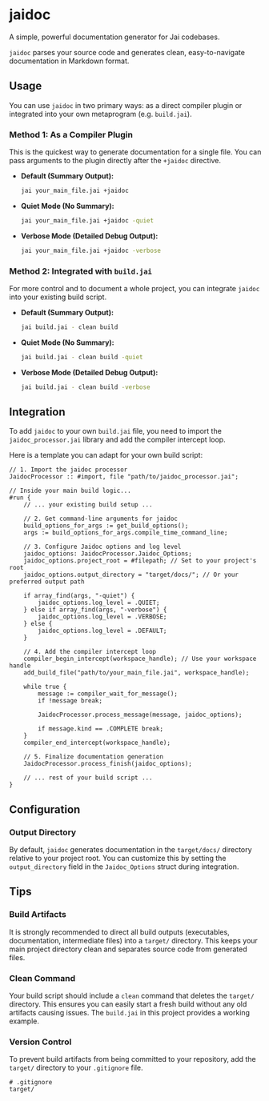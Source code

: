 # jaidoc

A simple, powerful documentation generator for Jai codebases.

`jaidoc` parses your source code and generates clean, easy-to-navigate documentation in Markdown format.

## Usage

You can use `jaidoc` in two primary ways: as a direct compiler plugin or integrated into your own metaprogram (e.g. `build.jai`).

### Method 1: As a Compiler Plugin

This is the quickest way to generate documentation for a single file. You can pass arguments to the plugin directly after the `+jaidoc` directive.

*   **Default (Summary Output):**
    ```bash
    jai your_main_file.jai +jaidoc
    ```

*   **Quiet Mode (No Summary):**
    ```bash
    jai your_main_file.jai +jaidoc -quiet
    ```

*   **Verbose Mode (Detailed Debug Output):**
    ```bash
    jai your_main_file.jai +jaidoc -verbose
    ```

### Method 2: Integrated with `build.jai`

For more control and to document a whole project, you can integrate `jaidoc` into your existing build script.

*   **Default (Summary Output):**
    ```bash
    jai build.jai - clean build
    ```

*   **Quiet Mode (No Summary):**
    ```bash
    jai build.jai - clean build -quiet
    ```

*   **Verbose Mode (Detailed Debug Output):**
    ```bash
    jai build.jai - clean build -verbose
    ```

## Integration

To add `jaidoc` to your own `build.jai` file, you need to import the `jaidoc_processor.jai` library and add the compiler intercept loop. 

Here is a template you can adapt for your own build script:

```jai
// 1. Import the jaidoc processor
JaidocProcessor :: #import, file "path/to/jaidoc_processor.jai";

// Inside your main build logic...
#run {
    // ... your existing build setup ...

    // 2. Get command-line arguments for jaidoc
    build_options_for_args := get_build_options();
    args := build_options_for_args.compile_time_command_line;

    // 3. Configure Jaidoc options and log level
    jaidoc_options: JaidocProcessor.Jaidoc_Options;
    jaidoc_options.project_root = #filepath; // Set to your project's root
    jaidoc_options.output_directory = "target/docs/"; // Or your preferred output path

    if array_find(args, "-quiet") {
        jaidoc_options.log_level = .QUIET;
    } else if array_find(args, "-verbose") {
        jaidoc_options.log_level = .VERBOSE;
    } else {
        jaidoc_options.log_level = .DEFAULT;
    }

    // 4. Add the compiler intercept loop
    compiler_begin_intercept(workspace_handle); // Use your workspace handle
    add_build_file("path/to/your_main_file.jai", workspace_handle);
    
    while true {
        message := compiler_wait_for_message();
        if !message break;

        JaidocProcessor.process_message(message, jaidoc_options);

        if message.kind == .COMPLETE break;
    }
    compiler_end_intercept(workspace_handle);

    // 5. Finalize documentation generation
    JaidocProcessor.process_finish(jaidoc_options);

    // ... rest of your build script ...
}
```

## Configuration

### Output Directory

By default, `jaidoc` generates documentation in the `target/docs/` directory relative to your project root. You can customize this by setting the `output_directory` field in the `Jaidoc_Options` struct during integration.

## Tips

### Build Artifacts

It is strongly recommended to direct all build outputs (executables, documentation, intermediate files) into a `target/` directory. This keeps your main project directory clean and separates source code from generated files.

### Clean Command

Your build script should include a `clean` command that deletes the `target/` directory. This ensures you can easily start a fresh build without any old artifacts causing issues. The `build.jai` in this project provides a working example.

### Version Control

To prevent build artifacts from being committed to your repository, add the `target/` directory to your `.gitignore` file.

```
# .gitignore
target/
```
